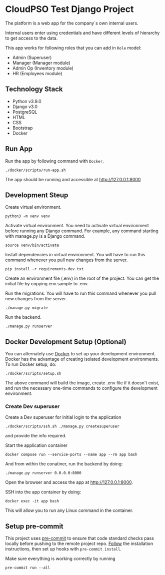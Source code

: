 # CloudPSO Test Django Project

The platform is a web app for the company´s own internal users.

Internal users enter using credentials and have different levels of hierarchy to get access to the data.

This app works for following roles that you can add in `Role` model:

  - Admin (Superuser)
  - Manager (Manager module)
  - Admin Op (Inventory module)
  - HR (Employees module)

## Technology Stack

  - Python v3.9.0
  - Django v3.0
  - PostgreSQL
  - HTML
  - CSS
  - Bootstrap
  - Docker

## Run App

Run the app by following command with `Docker`.

    ./docker/scripts/run-app.sh

The app should be running and accessible at http://127.0.0.1:8000


## Development Steup

Create virtual environment.

    python3 -m venv venv

Activate virtual environment. You need to activate virtual environment before running any Django command. For example, any command starting with manage.py is a Django command.

    source venv/bin/activate

Install dependencies in virtual environment. You will have to run this command whenever you pull new changes from the server.

    pip install -r requirements-dev.txt

Create an environment file (.env) in the root of the project. You can get the initial file by copying env.sample to .env.

Run the migrations. You will have to run this command whenever you pull new changes from the server.

    ./manage.py migrate

Run the backend.

    ./manage.py runserver


## Docker Development Setup (Optional)

You can alternately use [Docker](https://www.docker.com/) to set up your development environment. Docker has the advantage of creating isolated development environments. To run Docker setup, do:

    ./docker/scripts/setup.sh

The above command will build the image, create .env file if it doesn't exist, and run the necessary one-time commands to configure the development environment.

### Create Dev superuser

Create a Dev superuser for initial login to the application

    ./docker/scripts/ssh.sh ./manage.py createsuperuser
and provide the info required.

Start the application container

    docker compose run --service-ports --name app --rm app bash

And from within the conatiner, run the backend by doing:

    ./manage.py runserver 0.0.0.0:8000

Open the browser and access the app at http://127.0.0.1:8000.

SSH into the app container by doing:

    docker exec -it app bash

This will allow you to run any Linux command in the container.


## Setup pre-commit

This project uses [pre-commit](https://pre-commit.com/) to ensure that code standard checks pass locally before pushing to the remote project repo. [Follow](https://pre-commit.com/#installation) the installation instructions, then set up hooks with `pre-commit install`.

Make sure everything is working correctly by running

    pre-commit run --all
